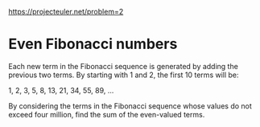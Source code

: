 https://projecteuler.net/problem=2

# Even Fibonacci numbers

Each new term in the Fibonacci sequence is generated by adding
the previous two terms. By starting with 1 and 2, the first 10
terms will be:

1, 2, 3, 5, 8, 13, 21, 34, 55, 89, ...

By considering the terms in the Fibonacci sequence whose values
do not exceed four million, find the sum of the even-valued terms.
